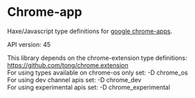 
# Chrome-app

Haxe/Javascript type definitions for [google chrome-apps](https://developer.chrome.com/apps/api_index).

API version: 45

This library depends on the chrome-extension type definitions: https://github.com/tong/chrome.extension  
For using types available on chrome-os only set: -D chrome_os  
For using dev channel apis set: -D chrome_dev  
For using experimental apis set: -D chrome_experimental  

